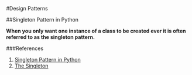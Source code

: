 #Design Patterns

##Singleton Pattern in Python

**When you only want one instance of a class to be created ever it is often referred to as the singleton pattern.**

###References
1. [Singleton Pattern in Python](http://elbenshira.com/blog/singleton-pattern-in-python/)   
2. [The Singleton](http://python-3-patterns-idioms-test.readthedocs.org/en/latest/Singleton.html)

